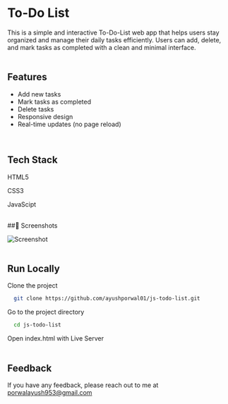 # To-Do List

This is a simple and interactive To-Do-List web app that helps users stay organized and manage their daily tasks efficiently. 
Users can add, delete, and mark tasks as completed with a clean and minimal interface.
<br>
<br>

## Features
<ul>
  <li>Add new tasks</li>
  <li>Mark tasks as completed</li>
  <li>Delete tasks</li>
  <li>Responsive design</li>
  <li>Real-time updates (no page reload)</li>
</ul> 
<br>

## Tech Stack

HTML5

CSS3

JavaScipt
<br>
<br>

##📸 Screenshots

![Screenshot](https://i.imgur.com/6bdYz5v.png)
<br>
<br>

## Run Locally

Clone the project

```bash
  git clone https://github.com/ayushporwal01/js-todo-list.git
```

Go to the project directory

```bash
  cd js-todo-list
```

Open index.html with Live Server
<br>
<br>

## Feedback

If you have any feedback, please reach out to me at porwalayush953@gmail.com



